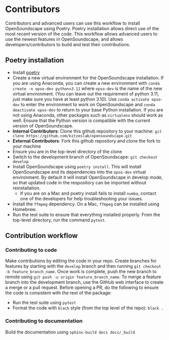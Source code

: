 # Contributors

Contributors and advanced users can use this workflow to install OpenSoundscape using Poetry. Poetry installation allows direct use of the most recent version of the code. This workflow allows advanced users to use the newest features in OpenSoundscape, and allows developers/contributors to build and test their contributions.

## Poetry installation

* Install [poetry](https://poetry.eustace.io/docs/#installation)
* Create a new virtual environment for the OpenSoundscape installation. If you are using Anaconda, you can create a new environment with `conda create -n opso-dev python=3.11` where `opso-dev` is the name of the new virtual environment. (You can leave out the requirement of python 3.11, just make sure you have at least python 3.10). Use `conda activate opso-dev` to enter the environment to work on OpenSoundscape and `conda deactivate opso-dev` to return to your base Python installation. If you are not using Anaconda, other packages such as `virtualenv` should work as well. Ensure that the Python version is compatible with the current version of OpenSoundscape.
* **Internal Contributors**: Clone this github repository to your machine:
`git clone https://github.com/kitzeslab/opensoundscape.git`
* **External Contributors**: Fork this github repository and clone the fork to your machine
* Ensure you are in the top-level directory of the clone
* Switch to the development branch of OpenSoundscape: `git checkout develop`
* Install OpenSoundscape using `poetry install`. This will install OpenSoundscape and its dependencies into the `opso-dev` virtual environment. By default it will install OpenSoundscape in develop mode, so that updated code in the respository can be imported without reinstallation. 
  - If you are on a Mac and poetry install fails to install `numba`, contact one
    of the developers for help troubleshooting your issues.
* Install the `ffmpeg` dependency. On a Mac, `ffmpeg` can be installed using Homebrew.
* Run the test suite to ensure that everything installed properly. From the top-level directory, run the command `pytest`.

## Contribution workflow

### Contributing to code
Make contributions by editing the code in your repo. Create branches
for features by starting with the `develop` branch and then running
`git checkout -b feature_branch_name`. Once work is complete, push the new
branch to remote using `git push -u origin feature_branch_name`. To merge a
feature branch into the development branch, use the GitHub
web interface to create a merge or a pull request. Before opening a PR, do the following to
ensure the code is consistent with the rest of the package:
* Run the test suite using `pytest`
* Format the code with `black` style (from the top level of the repo): `black .`

### Contributing to documentation

Build the documentation using `sphinx-build docs docs/_build`
